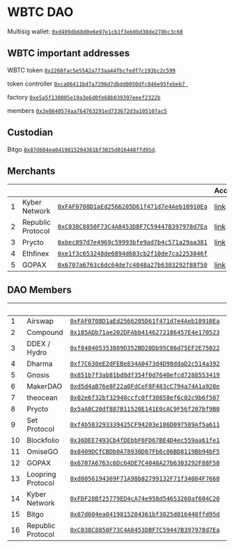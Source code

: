 # WBTC DAO 
Multisig wallet: [`0xd409db68d0e6e97e1cb1f3eb0bd38de278bc3c68`](https://etherscan.io/address/0xd409db68d0e6e97e1cb1f3eb0bd38de278bc3c68)

## WBTC important addresses
WBTC token [`0x2260fac5e5542a773aa44fbcfedf7c193bc2c599`](https://etherscan.io/address/0x2260fac5e5542a773aa44fbcfedf7c193bc2c599)

token controller [`0xca06411bd7a7296d7dbdd0050dfc846e95febeb7
`](https://etherscan.io/address/0xca06411bd7a7296d7dbdd0050dfc846e95febeb7)

factory [`0xe5a5f138005e19a3e6d0fe68b039397eeef2322b`](https://etherscan.io/address/0xe5a5f138005e19a3e6d0fe68b039397eeef2322b)

members [`0x3e8640574aa764763291ed733672d3a105107ac5`](https://etherscan.io/address/0x3e8640574aa764763291ed733672d3a105107ac5)

## Custodian
Bitgo [`0x87d604ea0419815204361bf3025d016448ffd95d`](https://etherscan.io/address/0x87d604ea0419815204361bf3025d016448ffd95d).

## Merchants
|   |      |         | Accouncement |
|---|------|---------|-------------|
|1| Kyber Network|[`0xFAF0708D1aEd2566205D61f471d7e4Aeb10910Ea`](https://etherscan.io/address/0xFAF0708D1aEd2566205D61f471d7e4Aeb10910Ea)|[link](https://tinyurl.com/ybk98cmf) |
|2| Republic Protocol|		          [`0xC038C8850F73C4A8453DBF7C59447B397978d7Ea`](https://etherscan.io/address/0xC038C8850F73C4A8453DBF7C59447B397978d7Ea)|[link](https://twitter.com/republicorg/status/1084842157196873728) |
|3| Prycto|		      [`0xbec897d7e4969c59993bfe9ad7b4c571a29aa381`](https://etherscan.io/address/0xbec897d7e4969c59993bfe9ad7b4c571a29aa381)|[link](https://twitter.com/PryctoHQ/status/1083413661203525632)|
|4| Ethfinex		   |         [`0xe1f3c653248de6894d683cb2f10de7ca2253046f`](https://etherscan.io/address/0xe1f3c653248de6894d683cb2f10de7ca2253046f)||
|5| GOPAX		   |         [`0x6707a6763c6dc64de7c4048a27b6303292f88f50`](https://etherscan.io/address/0x6707a6763c6dc64de7c4048a27b6303292f88f50)|[link](https://twitter.com/GOPAX_kr/status/1084773803966644225)|



## DAO Members
|   |      |         | Accouncement |
|---|------|---------|-------------|
|1|Airswap|[`0xFAF0708D1aEd2566205D61f471d7e4Aeb10910Ea`](https://etherscan.io/address/0xFAF0708D1aEd2566205D61f471d7e4Aeb10910Ea)| |
|2| Compound|		          [`0x185ADb71ae202DFAbb4146272186457E4e170523`](https://etherscan.io/address/0x185ADb71ae202DFAbb4146272186457E4e170523)|[link](https://twitter.com/compoundfinance/status/1083401878178652161) |
|3| DDEX / Hydro|		      [`0xf848405353889D352BD20Db95C86d75EF2E75022`](https://etherscan.io/address/0xf848405353889D352BD20Db95C86d75EF2E75022)||
|4| Dharma		   |         [`0xf7C630eE2dFEBe834A0473d4D98ddaD2c514a392`](https://etherscan.io/address/0xf7C630eE2dFEBe834A0473d4D98ddaD2c514a392)||
|5| Gnosis		    |        [`0x851b7f3ab81bd8df354f0d7640efcd7288553419`](https://etherscan.io/address/0x851b7f3ab81bd8df354f0d7640efcd7288553419)||
|6| MakerDAO		   |       [`0xd5d4aB76e8F22a0FdCeF8F483cC794a74A1a928e`](https://etherscan.io/address/0xd5d4aB76e8F22a0FdCeF8F483cC794a74A1a928e)||
|7| theocean		    |      [`0x02e6f32bf32948ccfc0ff30858ef6c02c9b6f507`](https://etherscan.io/address/0x02e6f32bf32948ccfc0ff30858ef6c02c9b6f507)||
|8| Prycto		       |     [`0x5aA0C20df887B11520E141E0cAC9F56f207bf9B0`](https://etherscan.io/address/0x5aA0C20df887B11520E141E0cAC9F56f207bf9B0)|[link](https://twitter.com/PryctoHQ/status/1083413661203525632)|
|9| Set Protocol		  |    [`0xf4b583293339425CF94203e186D097589Af5a611`](https://etherscan.io/address/0xf4b583293339425CF94203e186D097589Af5a611)||
|10| Blockfolio		    |  [`0x36DEE7493Cb4fDEbbF6FD67BE4D4ec559aa61fe1`](https://etherscan.io/address/0x36DEE7493Cb4fDEbbF6FD67BE4D4ec559aa61fe1)|[link](https://twitter.com/blockfolio/status/1083460773102276608)|
|11| OmiseGO		      |    [`0x8409DCfCBDb0A78930D87Fb6c06BD8119Bb94bF5`](https://etherscan.io/address/0x8409DCfCBDb0A78930D87Fb6c06BD8119Bb94bF5)|[link](https://twitter.com/omise_go/status/1084678383923953665)|
|12| GOPAX		        |    [`0x6707A6763c6Dc64DE7C4048A27b6303292F88F50`](https://etherscan.io/address/0x6707A6763c6Dc64DE7C4048A27b6303292F88F50)|[link](https://twitter.com/GOPAX_kr/status/1084773803966644225)|
|13| Loopring Protocol |	[`0xd8056194369F71A98b82799132F71f34084F7660`](https://etherscan.io/address/0xd8056194369F71A98b82799132F71f34084F7660)|[link](https://twitter.com/loopringorg/status/1083546925482291202)|
|14| Kyber Network 	   | [`0xFDF28Bf25779ED4cA74e958d54653260af604C20`](https://etherscan.io/address/0xFDF28Bf25779ED4cA74e958d54653260af604C20)|[link](https://tinyurl.com/ybk98cmf)|
|15| Bitgo 		         | [`0x87d604ea0419815204361bf3025d016448ffd95d`](https://etherscan.io/address/0x87d604ea0419815204361bf3025d016448ffd95d)||
|16| Republic Protocol |	[`0xC038C8850F73C4A8453DBF7C59447B397978d7Ea`](https://etherscan.io/address/0xC038C8850F73C4A8453DBF7C59447B397978d7Ea)|[link](https://twitter.com/republicorg/status/1084842157196873728)|







